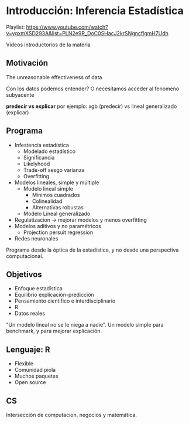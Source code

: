 # Introducción: Inferencia Estadística

Playlist: https://www.youtube.com/watch?v=ygxmXSD293A&list=PLN2e9R_DoC0SHacJ2krSNgncflgmH7Udh

Videos introductorios de la materia

## Motivación

The unreasonable effectiveness of data

Con los datos podemos entender? O necesitamos acceder al fenomeno subyacente

**predecir vs explicar**
por ejemplo: xgb (predecir) vs lineal generalizado (explicar)

## Programa

* Infestencia estadística
	* Modelado estadístico
	* Significancia
	* Likelyhood
	* Trade-off sesgo varianza
	* Overfitting
* Modelos lineales, simple y múltiple
	* Modelo lineal simple
		* Minimos cuadrados
		* Colinealidad
		* Alternativas robustas
	* Modelo Lineal generalizado
* Regulatizacion -> mejorar modelos y menos overfitting
* Modelos aditivos y no paramétricos
	* Projection persuit regression
* Redes neuronales 

Programa desde la óptica de la estadística, y no desde una perspectiva computacional.

## Objetivos

* Enfoque estadística
* Equilibrio explicación-predicción
* Pensamiento cientifico e interdisciplinario
* R
* Datos reales

"Un modelo lineal no se le niega a nadie". Un modelo simple para benchmark, y para mejorar explicación.

## Lenguaje: R

* Flexible
* Comunidad piola
* Muchos paquetes
* Open source

## CS

Intersección de computacion, negocios y matemática.














